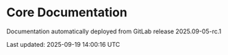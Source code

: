 # Core Documentation

Documentation automatically deployed from GitLab release 2025.09-05-rc.1

Last updated: 2025-09-19 14:00:16 UTC
